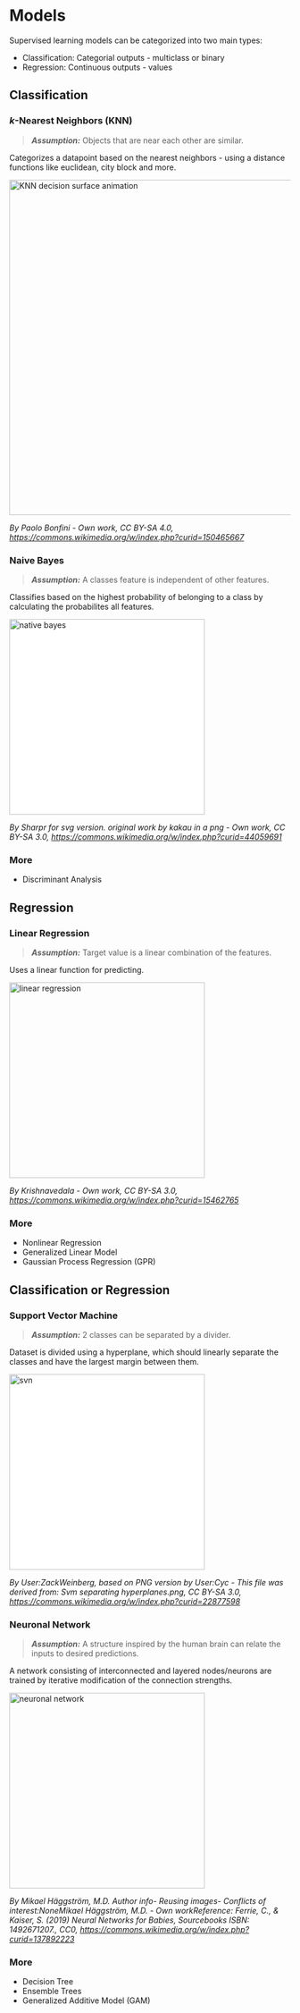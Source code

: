 # Models

Supervised learning models can be categorized into two main types:

- Classification: Categorial outputs - multiclass or binary
- Regression: Continuous outputs - values

## Classification

### _k_-Nearest Neighbors (KNN)

> **_Assumption:_** Objects that are near each other are similar.

Categorizes a datapoint based on the nearest neighbors - using a distance functions like euclidean, city block and more.

<img src="https://upload.wikimedia.org/wikipedia/commons/7/78/KNN_decision_surface_animation.gif" width="600" alt="KNN decision surface animation" />

_By Paolo Bonfini - Own work, CC BY-SA 4.0, https://commons.wikimedia.org/w/index.php?curid=150465667_

### Naive Bayes

> **_Assumption:_** A classes feature is independent of other features.

Classifies based on the highest probability of belonging to a class by calculating the probabilites all features.

<img src="https://upload.wikimedia.org/wikipedia/commons/thumb/4/4f/ROC_curves.svg/1920px-ROC_curves.svg.png" width="350" alt="native bayes" style="background-color: white;" />

_By Sharpr for svg version. original work by kakau in a png - Own work, CC BY-SA 3.0, https://commons.wikimedia.org/w/index.php?curid=44059691_

### More

- Discriminant Analysis

## Regression

### Linear Regression

> **_Assumption:_** Target value is a linear combination of the features.

Uses a linear function for predicting.

<img src="https://upload.wikimedia.org/wikipedia/commons/thumb/b/b0/Linear_least_squares_example2.svg/1920px-Linear_least_squares_example2.svg.png" width="350" alt="linear regression" />

_By Krishnavedala - Own work, CC BY-SA 3.0, https://commons.wikimedia.org/w/index.php?curid=15462765_

### More

- Nonlinear Regression
- Generalized Linear Model
- Gaussian Process Regression (GPR)

## Classification or Regression

### Support Vector Machine

> **_Assumption:_** 2 classes can be separated by a divider.

Dataset is divided using a hyperplane, which should linearly separate the classes and have the largest margin between them.

<img src="https://upload.wikimedia.org/wikipedia/commons/thumb/b/b5/Svm_separating_hyperplanes_%28SVG%29.svg/2560px-Svm_separating_hyperplanes_%28SVG%29.svg.png" width="350" alt="svn" style="background-color: white;" />

_By User:ZackWeinberg, based on PNG version by User:Cyc - This file was derived from: Svm separating hyperplanes.png, CC BY-SA 3.0, https://commons.wikimedia.org/w/index.php?curid=22877598_

### Neuronal Network

> **_Assumption:_** A structure inspired by the human brain can relate the inputs to desired predictions.

A network consisting of interconnected and layered nodes/neurons are trained by iterative modification of the connection strengths.

<img src="https://upload.wikimedia.org/wikipedia/commons/thumb/b/b7/Simplified_neural_network_example.svg/2560px-Simplified_neural_network_example.svg.png" width="350" alt="neuronal network" />

_By Mikael Häggström, M.D. Author info- Reusing images- Conflicts of interest:NoneMikael Häggström, M.D. - Own workReference: Ferrie, C., & Kaiser, S. (2019) Neural Networks for Babies, Sourcebooks ISBN: 1492671207., CC0, https://commons.wikimedia.org/w/index.php?curid=137892223_

### More

- Decision Tree
- Ensemble Trees
- Generalized Additive Model (GAM)
